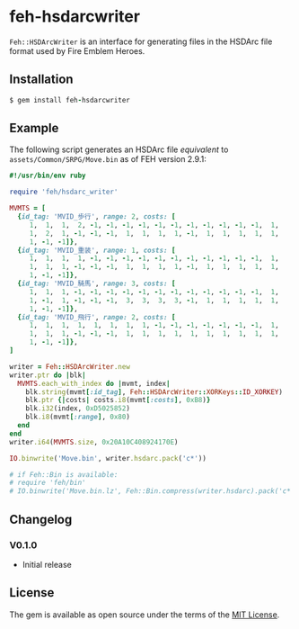 # feh-hsdarcwriter

`Feh::HSDArcWriter` is an interface for generating files in the HSDArc file
format used by Fire Emblem Heroes.

## Installation

```ruby
$ gem install feh-hsdarcwriter
```

## Example

The following script generates an HSDArc file _equivalent_ to
`assets/Common/SRPG/Move.bin` as of FEH version 2.9.1:

```ruby
#!/usr/bin/env ruby

require 'feh/hsdarc_writer'

MVMTS = [
  {id_tag: 'MVID_歩行', range: 2, costs: [
     1,  1,  1,  2, -1, -1, -1, -1, -1, -1, -1, -1, -1, -1, -1,  1,
     1,  2,  1, -1, -1, -1,  1,  1,  1,  1, -1,  1,  1,  1,  1,  1,
     1, -1, -1]},
  {id_tag: 'MVID_重装', range: 1, costs: [
     1,  1,  1,  1, -1, -1, -1, -1, -1, -1, -1, -1, -1, -1, -1,  1,
     1,  1,  1, -1, -1, -1,  1,  1,  1,  1, -1,  1,  1,  1,  1,  1,
     1, -1, -1]},
  {id_tag: 'MVID_騎馬', range: 3, costs: [
     1,  1,  1, -1, -1, -1, -1, -1, -1, -1, -1, -1, -1, -1, -1,  1,
     1, -1,  1, -1, -1, -1,  3,  3,  3,  3, -1,  1,  1,  1,  1,  1,
     1, -1, -1]},
  {id_tag: 'MVID_飛行', range: 2, costs: [
     1,  1,  1,  1,  1,  1,  1,  1, -1, -1, -1, -1, -1, -1, -1,  1,
     1,  1,  1, -1, -1, -1,  1,  1,  1,  1,  1,  1,  1,  1,  1,  1,
     1, -1, -1]},
]

writer = Feh::HSDArcWriter.new
writer.ptr do |blk|
  MVMTS.each_with_index do |mvmt, index|
    blk.string(mvmt[:id_tag], Feh::HSDArcWriter::XORKeys::ID_XORKEY)
    blk.ptr {|costs| costs.i8(mvmt[:costs], 0xB8)}
    blk.i32(index, 0xD5025852)
    blk.i8(mvmt[:range], 0x80)
  end
end
writer.i64(MVMTS.size, 0x20A10C408924170E)

IO.binwrite('Move.bin', writer.hsdarc.pack('c*'))

# if Feh::Bin is available:
# require 'feh/bin'
# IO.binwrite('Move.bin.lz', Feh::Bin.compress(writer.hsdarc).pack('c*'))
```

## Changelog

### V0.1.0

- Initial release

## License

The gem is available as open source under the terms of the [MIT License](https://opensource.org/licenses/MIT).
